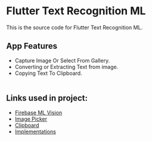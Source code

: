 # Flutter Text Recognition ML

This is the source code for Flutter Text Recognition ML.<br>

## App Features
- Capture Image Or Select From Gallery.<br>
- Converting or Extracting Text from image.<br>
- Copying Text To Clipboard.<br><br>

## Links used in project:

- [Firebase ML Vision](http://bit.ly/38LkHJo)
- [Image Picker](https://bit.ly/2HFbadx)
- [Clipboard](http://bit.ly/2MuFDgo)
- [Implementations](http://bit.ly/37T4930)
<br><br>

